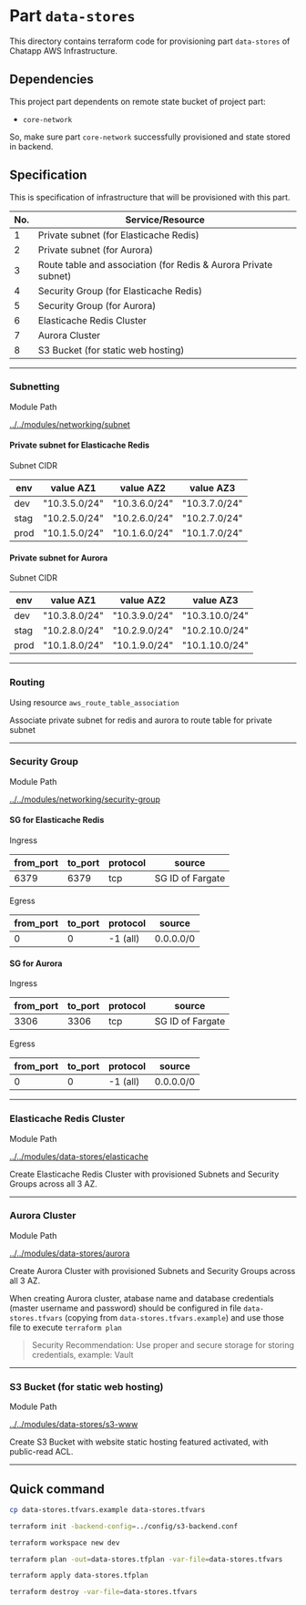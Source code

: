 # Part `data-stores`

This directory contains terraform code for provisioning part `data-stores` of Chatapp AWS Infrastructure.

## Dependencies

This project part dependents on remote state bucket of project part:

- `core-network`

So, make sure part `core-network` successfully provisioned and state stored in backend.

## Specification

This is specification of infrastructure that will be provisioned with this part.

| No. | Service/Resource                                                |
| --- | --------------------------------------------------------------- |
| 1   | Private subnet (for Elasticache Redis)                          |
| 2   | Private subnet (for Aurora)                                     |
| 3   | Route table and association (for Redis & Aurora Private subnet) |
| 4   | Security Group (for Elasticache Redis)                          |
| 5   | Security Group (for Aurora)                                     |
| 6   | Elasticache Redis Cluster                                       |
| 7   | Aurora Cluster                                                  |
| 8   | S3 Bucket (for static web hosting)                              |

---

### Subnetting

Module Path

[../../modules/networking/subnet](/solutions/terraform/modules/networking/subnet)

#### Private subnet for Elasticache Redis

Subnet CIDR

| env  | value AZ1     | value AZ2     | value AZ3     |
| ---- | ------------- | ------------- | ------------- |
| dev  | "10.3.5.0/24" | "10.3.6.0/24" | "10.3.7.0/24" |
| stag | "10.2.5.0/24" | "10.2.6.0/24" | "10.2.7.0/24" |
| prod | "10.1.5.0/24" | "10.1.6.0/24" | "10.1.7.0/24" |

#### Private subnet for Aurora

Subnet CIDR

| env  | value AZ1     | value AZ2     | value AZ3      |
| ---- | ------------- | ------------- | -------------- |
| dev  | "10.3.8.0/24" | "10.3.9.0/24" | "10.3.10.0/24" |
| stag | "10.2.8.0/24" | "10.2.9.0/24" | "10.2.10.0/24" |
| prod | "10.1.8.0/24" | "10.1.9.0/24" | "10.1.10.0/24" |

---

### Routing

Using resource `aws_route_table_association`

Associate private subnet for redis and aurora to route table for private subnet

---

### Security Group

Module Path

[../../modules/networking/security-group](/solutions/terraform/modules/networking/security-group)

#### SG for Elasticache Redis

Ingress

| from_port | to_port | protocol | source           |
| --------- | ------- | -------- | ---------------- |
| 6379      | 6379    | tcp      | SG ID of Fargate |

Egress

| from_port | to_port | protocol | source    |
| --------- | ------- | -------- | --------- |
| 0         | 0       | -1 (all) | 0.0.0.0/0 |

#### SG for Aurora

Ingress

| from_port | to_port | protocol | source           |
| --------- | ------- | -------- | ---------------- |
| 3306      | 3306    | tcp      | SG ID of Fargate |

Egress

| from_port | to_port | protocol | source    |
| --------- | ------- | -------- | --------- |
| 0         | 0       | -1 (all) | 0.0.0.0/0 |

---

### Elasticache Redis Cluster

Module Path

[../../modules/data-stores/elasticache](/solutions/terraform/modules/data-stores/elasticache)

Create Elasticache Redis Cluster with provisioned Subnets and Security Groups across all 3 AZ.

---

### Aurora Cluster

Module Path

[../../modules/data-stores/aurora](/solutions/terraform/modules/data-stores/aurora)

Create Aurora Cluster with provisioned Subnets and Security Groups across all 3 AZ.

When creating Aurora cluster, atabase name and database credentials (master username and password) should be configured in file `data-stores.tfvars` (copying from `data-stores.tfvars.example`) and use those file to execute `terraform plan`

> Security Recommendation: Use proper and secure storage for storing credentials, example: Vault

---

### S3 Bucket (for static web hosting)

Module Path

[../../modules/data-stores/s3-www](/solutions/terraform/modules/data-stores/s3-www)

Create S3 Bucket with website static hosting featured activated, with public-read ACL.

---

## Quick command

```sh
cp data-stores.tfvars.example data-stores.tfvars

terraform init -backend-config=../config/s3-backend.conf

terraform workspace new dev

terraform plan -out=data-stores.tfplan -var-file=data-stores.tfvars

terraform apply data-stores.tfplan

terraform destroy -var-file=data-stores.tfvars
```
